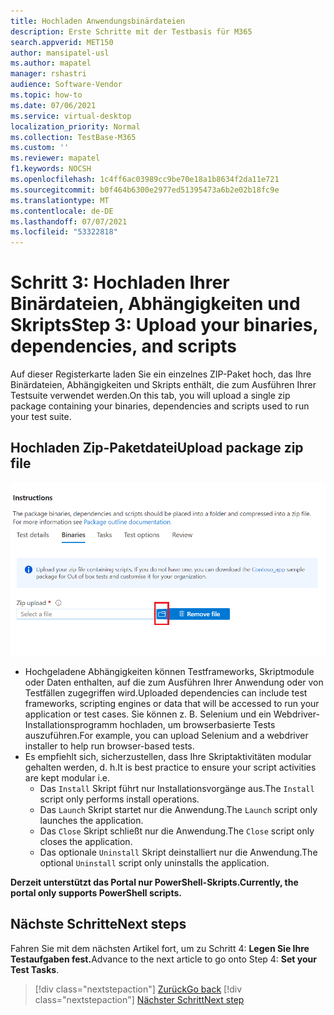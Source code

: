 ```yaml
---
title: Hochladen Anwendungsbinärdateien
description: Erste Schritte mit der Testbasis für M365
search.appverid: MET150
author: mansipatel-usl
ms.author: mapatel
manager: rshastri
audience: Software-Vendor
ms.topic: how-to
ms.date: 07/06/2021
ms.service: virtual-desktop
localization_priority: Normal
ms.collection: TestBase-M365
ms.custom: ''
ms.reviewer: mapatel
f1.keywords: NOCSH
ms.openlocfilehash: 1c4ff6ac03989cc9be70e18a1b8634f2da11e721
ms.sourcegitcommit: b0f464b6300e2977ed51395473a6b2e02b18fc9e
ms.translationtype: MT
ms.contentlocale: de-DE
ms.lasthandoff: 07/07/2021
ms.locfileid: "53322818"
---
```

# <a name="step-3-upload-your-binaries-dependencies-and-scripts"></a><span data-ttu-id="a8692-103">Schritt 3: Hochladen Ihrer Binärdateien, Abhängigkeiten und Skripts</span><span class="sxs-lookup"><span data-stu-id="a8692-103">Step 3: Upload your binaries, dependencies, and scripts</span></span>

<span data-ttu-id="a8692-104">Auf dieser Registerkarte laden Sie ein einzelnes ZIP-Paket hoch, das Ihre Binärdateien, Abhängigkeiten und Skripts enthält, die zum Ausführen Ihrer Testsuite verwendet werden.</span><span class="sxs-lookup"><span data-stu-id="a8692-104">On this tab, you will upload a single zip package containing your binaries, dependencies and scripts used to run your test suite.</span></span>

## <a name="upload-package-zip-file"></a><span data-ttu-id="a8692-105">Hochladen Zip-Paketdatei</span><span class="sxs-lookup"><span data-stu-id="a8692-105">Upload package zip file</span></span>

![Hochladen Ihrer Binärdateien](Media/AddBinaries.png)

  - <span data-ttu-id="a8692-107">Hochgeladene Abhängigkeiten können Testframeworks, Skriptmodule oder Daten enthalten, auf die zum Ausführen Ihrer Anwendung oder von Testfällen zugegriffen wird.</span><span class="sxs-lookup"><span data-stu-id="a8692-107">Uploaded dependencies can include test frameworks, scripting engines or data that will be accessed to run your application or test cases.</span></span> <span data-ttu-id="a8692-108">Sie können z. B. Selenium und ein Webdriver-Installationsprogramm hochladen, um browserbasierte Tests auszuführen.</span><span class="sxs-lookup"><span data-stu-id="a8692-108">For example, you can upload Selenium and a webdriver installer to help run browser-based tests.</span></span>
  - <span data-ttu-id="a8692-109">Es empfiehlt sich, sicherzustellen, dass Ihre Skriptaktivitäten modular gehalten werden, d. h.</span><span class="sxs-lookup"><span data-stu-id="a8692-109">It is best practice to ensure your script activities are kept modular i.e.</span></span> 
    - <span data-ttu-id="a8692-110">Das ```Install``` Skript führt nur Installationsvorgänge aus.</span><span class="sxs-lookup"><span data-stu-id="a8692-110">The ```Install``` script only performs install operations.</span></span>
    - <span data-ttu-id="a8692-111">Das ```Launch``` Skript startet nur die Anwendung.</span><span class="sxs-lookup"><span data-stu-id="a8692-111">The ```Launch``` script only launches the application.</span></span>
    - <span data-ttu-id="a8692-112">Das ```Close``` Skript schließt nur die Anwendung.</span><span class="sxs-lookup"><span data-stu-id="a8692-112">The ```Close``` script only closes the application.</span></span>
    - <span data-ttu-id="a8692-113">Das optionale ```Uninstall``` Skript deinstalliert nur die Anwendung.</span><span class="sxs-lookup"><span data-stu-id="a8692-113">The optional ```Uninstall``` script only uninstalls the application.</span></span>

<span data-ttu-id="a8692-114">**Derzeit unterstützt das Portal nur PowerShell-Skripts.**</span><span class="sxs-lookup"><span data-stu-id="a8692-114">**Currently, the portal only supports PowerShell scripts.**</span></span>


## <a name="next-steps"></a><span data-ttu-id="a8692-115">Nächste Schritte</span><span class="sxs-lookup"><span data-stu-id="a8692-115">Next steps</span></span> 

<span data-ttu-id="a8692-116">Fahren Sie mit dem nächsten Artikel fort, um zu Schritt 4: **Legen Sie Ihre Testaufgaben fest.**</span><span class="sxs-lookup"><span data-stu-id="a8692-116">Advance to the next article to go onto Step 4: **Set your Test Tasks**.</span></span>
> [!div class="nextstepaction"]
> [<span data-ttu-id="a8692-117">Zurück</span><span class="sxs-lookup"><span data-stu-id="a8692-117">Go back</span></span>](uploadApplication.md)
> [!div class="nextstepaction"]
> [<span data-ttu-id="a8692-118">Nächster Schritt</span><span class="sxs-lookup"><span data-stu-id="a8692-118">Next step</span></span>](testtask.md)

